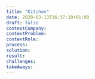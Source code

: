 ```yaml
---
title: "Kitchen"
date: 2020-03-13T16:37:10+01:00
draft: false
contextCompany:
contextProblem:
contextRole: 
process:
solution:
result:
challenges:
takeAways: 
---
```


